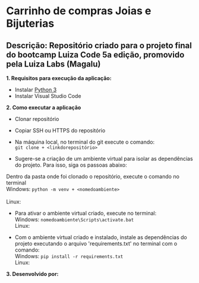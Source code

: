 <h1>Carrinho de compras Joias e Bijuterias</h1> 

<h2> Descrição: Repositório criado para o projeto final do bootcamp Luiza Code 5a edição, promovido pela Luiza Labs (Magalu)</h2>


<strong>1. Requisitos para execução da aplicação: </strong>
- Instalar <a href="https://www.python.org/downloads/">Python 3</a> 
- Instalar Visual Studio Code


<strong> 2. Como executar a aplicação</strong>
 - Clonar repositório
 - Copiar SSH ou HTTPS do repositório

- Na máquina local, no terminal do git execute o comando:
          <br> ```git clone + <linkdorepositório>```
- Sugere-se a criação de um ambiente virtual para isolar as dependências do projeto. Para isso, siga os passoas abaixo:
     
Dentro da pasta onde foi clonado o repositório, execute o comando no terminal
<br>        Windows: ```python -m venv + <nomedoambiente>``` </br>
<br>        Linux: </br>

- Para ativar o ambiente virtual criado, execute no terminal:
<br>       Windows: ```nomedoambiente\Scripts\activate.bat```
<br>       Linux: 


- Com o ambiente virtual criado e instalado, instale as dependências do projeto executando o arquivo 'requirements.txt' no terminal com o comando:
<br> Windows: ```pip install -r requirements.txt```
<br> Linux: 

<strong>3. Desenvolvido por:</strong>

